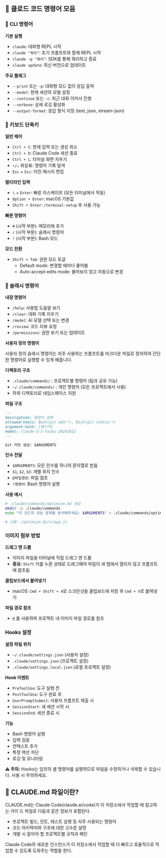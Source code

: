## 🌴 클로드 코드 명령어 모음

### 🌱 CLI 명령어

**기본 실행**

- `claude`: 대화형 REPL 시작
- `claude "쿼리"`: 초기 프롬프트와 함께 REPL 시작
- `claude -p "쿼리"`: SDK를 통해 쿼리하고 종료
- `claude update`: 최신 버전으로 업데이트

**주요 플래그**

- `--print` 또는 `-p`: 대화형 모드 없이 응답 출력
- `--model`: 현재 세션의 모델 설정
- `--continue` 또는 `-c`: 최근 대화 이어서 진행
- `--verbose`: 상세 로깅 활성화
- `--output-format`: 응답 형식 지정 (text, json, stream-json)

### 🌱 키보드 단축키

**일반 제어**

- `Ctrl + C`: 현재 입력 또는 생성 취소
- `Ctrl + D`: Claude Code 세션 종료
- `Ctrl + L`: 터미널 화면 지우기
- `↑/↓` 화살표: 명령어 기록 탐색
- `Esc` + `Esc`: 이전 메시지 편집

**멀티라인 입력**

- `\` + `Enter`: 빠른 이스케이프 (모든 터미널에서 작동)
- `Option + Enter`: macOS 기본값
- `Shift + Enter`: `/terminal-setup` 후 사용 가능

**빠른 명령어**

- `#` (시작 부분): 메모리에 추가
- `/` (시작 부분): 슬래시 명령어
- `!` (시작 부분): Bash 모드

**모드 전환**

- `Shift + Tab`: 권한 모드 토글
  - Default mode: 변경할 때마다 물어봄
  - Auto-accept edits mode: 물어보지 않고 자동으로 변경

### 🌱 슬래시 명령어

**내장 명령어**

- `/help`: 사용법 도움말 보기
- `/clear`: 대화 기록 지우기
- `/model`: AI 모델 선택 또는 변경
- `/review`: 코드 리뷰 요청
- `/permissions`: 권한 보기 또는 업데이트

**사용자 정의 명령어**

사용자 정의 슬래시 명령어는 자주 사용하는 프롬프트를 마크다운 파일로 정의하여 간단한 명령어로 실행할 수 있게 해줍니다.

**디렉토리 구조**

- `.claude/commands/` : 프로젝트별 명령어 (팀과 공유 가능)
- `~/.claude/commands/` : 개인 명령어 (모든 프로젝트에서 사용)
- 하위 디렉토리로 네임스페이스 지원

**파일 구조**

```markdown
---
description: 명령어 설명
allowed-tools: Bash(git add:*), Bash(git status:*)
argument-hint: [메시지]
model: claude-3-5-haiku-20241022
---

Git 커밋 생성: $ARGUMENTS
```

**인수 전달**

- `$ARGUMENTS`: 모든 인수를 하나의 문자열로 받음
- `$1`, `$2`, `$3`: 개별 위치 인수
- `@파일경로`: 파일 참조
- `!명령어`: Bash 명령어 실행

**사용 예시**

```bash
# .claude/commands/optimize.md 생성
mkdir -p .claude/commands
echo "이 코드의 성능 문제를 분석해주세요: $ARGUMENTS" > .claude/commands/optimize.md

# 사용: /optimize @src/app.js
```

### 이미지 첨부 방법

**드래그 앤 드롭**

- 이미지 파일을 터미널에 직접 드래그 앤 드롭
- **중요:** `Shift` 키를 누른 상태로 드래그해야 파일이 새 탭에서 열리지 않고 프롬프트에 참조됨

**클립보드에서 붙여넣기**

- macOS: `Cmd + Shift + 4`로 스크린샷을 클립보드에 저장 후 `Cmd + V`로 붙여넣기

**파일 경로 참조**

- `@` 를 사용하여 프로젝트 내 이미지 파일 경로를 참조

### Hooks 설정

**설정 파일 위치**

- `~/.claude/settings.json` (사용자 설정)
- `.claude/settings.json` (프로젝트 설정)
- `.claude/settings.local.json` (로컬 프로젝트 설정)

**Hook 이벤트**

- `PreToolUse`: 도구 실행 전
- `PostToolUse`: 도구 완료 후
- `UserPromptSubmit`: 사용자 프롬프트 제출 시
- `SessionStart`: 새 세션 시작 시
- `SessionEnd`: 세션 종료 시

**기능**

- Bash 명령어 실행
- 입력 검증
- 컨텍스트 추가
- 특정 액션 차단
- 로깅 및 모니터링

**⚠️ 주의:** Hooks는 임의의 셸 명령어를 실행하므로 파일을 수정하거나 삭제할 수 있습니다. 사용 시 주의하세요.

## 🌴 CLAUDE.md 파일이란?

CLAUDE.md는 Claude Code(claude.ai/code)가 이 저장소에서 작업할 때 참고하는 가이
드 파일로 다음과 같은 정보가 포함된다.

- 프로젝트 빌드, 린트, 테스트 실행 등 자주 사용되는 명령어
- 코드 아키텍처와 구조에 대한 고수준 설명
- 개발 시 알아야 할 프로젝트별 규칙과 패턴

Claude Code의 새로운 인스턴스가 이 저장소에서 작업할 때 더 빠르고 효율적으로 작업할 수 있도록 도와주는 역할을 한다.
